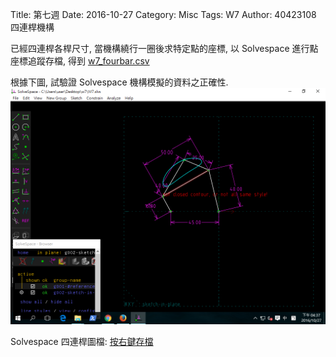 Title: 第七週
Date: 2016-10-27
Category: Misc
Tags: W7
Author: 40423108
四連桿機構

<!-- PELICAN_END_SUMMARY -->
已經四連桿各桿尺寸, 當機構繞行一圈後求特定點的座標, 以 Solvespace 進行點座標追蹤存檔, 得到
<a href="./../w7/w7.csv">w7_fourbar.csv</a>


根據下圖, 試驗證 Solvespace 機構模擬的資料之正確性.
<img src="./../w7/w7.png" width="600" />


Solvespace 四連桿圖檔:
<a href="./../w7/w7.slvs">按右鍵存檔</a>






